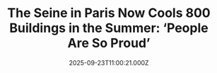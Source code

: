 ---
title: "The Seine in Paris Now Cools 800 Buildings in the Summer: ‘People Are So Proud’"
date: 2025-09-23T11:00:21.000Z
category: Human Kindness
externalLink: "https://www.goodnewsnetwork.org/the-seine-in-paris-now-cools-800-buildings-in-the-summer-people-are-so-proud/"
image: ""
excerpt: "The world’s most romantic river also helps prevent residents from getting all hot and bothered, cooling their offices and homes through a heat transfer system. Currently, around 60 miles of piping channels water to and from the Seine in Paris, but it has nothing to do with plumbing. Rather, this network, which includes pumps and […] The post The Seine…"
---